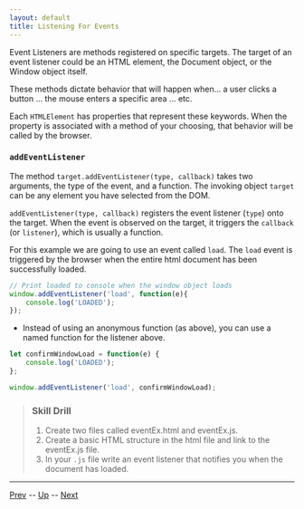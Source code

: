 ```yaml
---
layout: default
title: Listening For Events
---
```

Event Listeners are methods registered on specific targets. The target of an event listener could be an HTML element, the Document object, or the Window object itself.

These methods dictate behavior that will happen when... a user clicks a button ... the mouse enters a specific area ... etc.

Each `HTMLElement` has properties that represent these keywords. When the property is associated with a method of your choosing, that behavior will be called by the browser.

### `addEventListener`
The method `target.addEventListener(type, callback)` takes two arguments, the type of the event, and a function. The invoking object `target` can be any element you have selected from the DOM.

`addEventListener(type, callback)` registers the event listener (`type`) onto the target. When the event is observed on the target, it triggers the `callback` (or `listener`), which is usually a function.

For this example we are going to use an event called `load`. The `load` event is triggered by the browser when the entire html document has been successfully loaded.

```javascript
// Print loaded to console when the window object loads
window.addEventListener('load', function(e){
	console.log('LOADED');
});
```

* Instead of using an anonymous function (as above), you can use a named function for the listener above.

```javascript
let confirmWindowLoad = function(e) {
	console.log('LOADED');
};

window.addEventListener('load', confirmWindowLoad);
```

> ### Skill Drill
> 1. Create two files called eventEx.html and eventEx.js.
> 1. Create a basic HTML structure in the html file and link to the eventEx.js file.
> 1. In your `.js` file write an event listener that notifies you when the document has loaded.

<hr>

[Prev](README.md) -- [Up](README.md) -- [Next](usingEventListeners.md)

